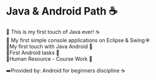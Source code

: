 # Java & Android Path ☕
📌 This is my first touch of Java ever! ☕ <br>
📌 My first simple console applications on Eclipse & Swing☀️<br>
📌My first touch with Java Android 📌<br>
📌First Android tasks 📌 <br>
📌Human Resource - Course Work 📌<br>

➡️Provided by: Android for beginners discipline ☕
